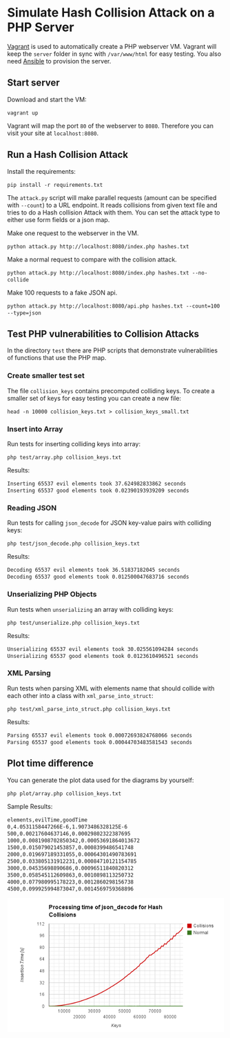 # Simulate Hash Collision Attack on a PHP Server

[Vagrant](https://www.vagrantup.com/downloads) is used to automatically create
a PHP webserver VM.
Vagrant will keep the `server` folder in sync with `/var/www/html` for easy testing.
You also need [Ansible](http://docs.ansible.com/intro_installation.html) to provision the server.

## Start server


Download and start the VM:

```
vagrant up
```

Vagrant will map the port `80` of the webserver to `8080`.
Therefore you can visit your site at `localhost:8080`.

## Run a Hash Collision Attack

Install the requirements:

```
pip install -r requirements.txt
```

The `attack.py` script will make parallel requests (amount can be specified with `--count`)
to a URL endpoint. It reads collisions from given text file and tries to do a
Hash collision Attack with them. You can set the attack type to either use form fields
or a json map.

Make one request to the webserver in the VM.

```
python attack.py http://localhost:8080/index.php hashes.txt
```

Make a normal request to compare with the collision attack.

```
python attack.py http://localhost:8080/index.php hashes.txt --no-collide
```

Make 100 requests to a fake JSON api.

```
python attack.py http://localhost:8080/api.php hashes.txt --count=100 --type=json
```

## Test PHP vulnerabilities to Collision Attacks

In the directory `test` there are PHP scripts that demonstrate vulnerabilities of
functions that use the PHP map.

### Create smaller test set

The file `collision_keys` contains precomputed colliding keys. To create
a smaller set of keys for easy testing you can create a new file:

```
head -n 10000 collision_keys.txt > collision_keys_small.txt
```

### Insert into Array

Run tests for inserting colliding keys into array:

```
php test/array.php collision_keys.txt
```

Results:

```
Inserting 65537 evil elements took 37.624982833862 seconds
Inserting 65537 good elements took 0.02390193939209 seconds
```

### Reading JSON

Run tests for calling `json_decode` for JSON key-value pairs with colliding keys:

```
php test/json_decode.php collision_keys.txt
```

Results:

```
Decoding 65537 evil elements took 36.51837182045 seconds
Decoding 65537 good elements took 0.012500047683716 seconds
```

### Unserializing PHP Objects

Run tests when `unserializing` an array with colliding keys:

```
php test/unserialize.php collision_keys.txt
```

Results:

```
Unserializing 65537 evil elements took 30.025561094284 seconds
Unserializing 65537 good elements took 0.0123610496521 seconds
```

### XML Parsing

Run tests when parsing XML with elements name that should collide with each other
into a class with `xml_parse_into_struct`:

```
php test/xml_parse_into_struct.php collision_keys.txt
```

Results:

```
Parsing 65537 evil elements took 0.00072693824768066 seconds
Parsing 65537 good elements took 0.00044703483581543 seconds
```

## Plot time difference

You can generate the plot data used for the diagrams by yourself:

```
php plot/array.php collision_keys.txt
```

Sample Results:

```
elements,evilTime,goodTime
0,4.0531158447266E-6,1.9073486328125E-6
500,0.00217604637146,0.00029802322387695
1000,0.0081908702850342,0.00053691864013672
1500,0.015079021453857,0.0008399486541748
2000,0.019697189331055,0.00064301490783691
2500,0.033805131912231,0.00084710121154785
3000,0.04535698890686,0.00096511840820312
3500,0.058545112609863,0.0010898113250732
4000,0.077980995178223,0.0012860298156738
4500,0.099925994873047,0.0014569759368896
```

![json_decode time compared for collisions](/plot/json_decode_time.png)

